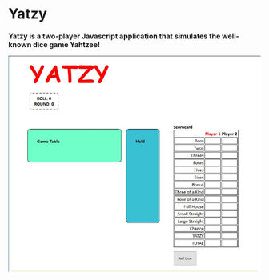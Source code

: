 # Yatzy



**Yatzy is a two-player Javascript application that simulates the well-known dice game Yahtzee!**

![](Yatzy.JPG)
